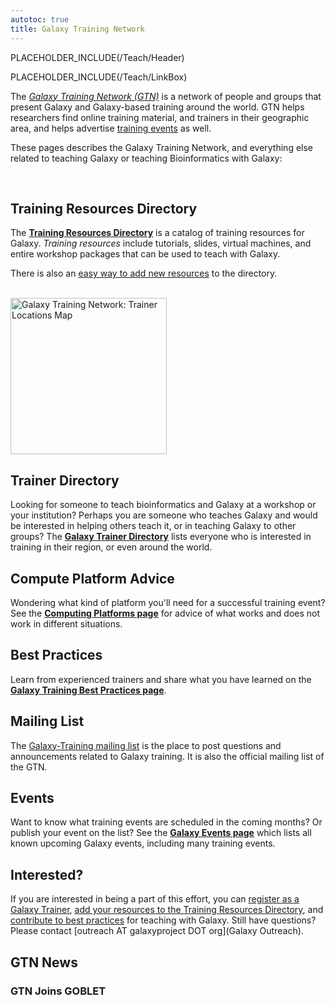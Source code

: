 ```yaml
---
autotoc: true
title: Galaxy Training Network
---
```

PLACEHOLDER_INCLUDE(/Teach/Header)



PLACEHOLDER_INCLUDE(/Teach/LinkBox)

The *[Galaxy Training Network (GTN)](/src/Teach/GTN/index.md)* is a network of people and groups that present Galaxy and Galaxy-based training around the world.  GTN helps researchers find online training material, and trainers in their geographic area, and helps advertise [training events](/src/Events/index.md) as well.

These pages describes the Galaxy Training Network, and everything else related to teaching Galaxy or teaching Bioinformatics with Galaxy:

<div class='left'><br /></div>

## Training Resources Directory

The **[Training Resources Directory](/src/Teach/Resources/index.md)** is a catalog of training resources for Galaxy.  *Training resources* include tutorials, slides, virtual machines, and entire workshop packages that can be used to teach with Galaxy.

There is also an [easy way to add new resources](/src/Teach/Resources/index.md#add-a-training-resource) to the directory.


<div class='right'><br /> <a href='http://bit.ly/gxytrnmap'><img src='/Teach/GalaxyTrainingMapThumb.png' alt='Galaxy Training Network: Trainer Locations Map' width="250" /></a> </div>

## Trainer Directory

Looking for someone to teach bioinformatics and Galaxy at a workshop or your institution?  Perhaps you are someone who teaches Galaxy and would be interested in helping others teach it, or in teaching Galaxy to other groups?  The **[Galaxy Trainer Directory](/src/Teach/Trainers/index.md)** lists everyone who is interested in training in their region, or even around the world.  

## Compute Platform Advice

Wondering what kind of platform you'll need for a successful training event?  See the **[Computing Platforms page](/src/Teach/ComputingPlatforms/index.md)** for advice of what works and does not work in different situations.

## Best Practices

Learn from experienced trainers and share what you have learned on the **[Galaxy Training Best Practices page](/src/Teach/BestPractices/index.md)**.  

## Mailing List

The [Galaxy-Training mailing list](http://galaxy-training-mailing-list-archive.35427.n7.nabble.com/) is the place to post questions and announcements related to Galaxy training.  It is also the official mailing list of the GTN.

## Events

Want to know what training events are scheduled in the coming months?  Or publish your event on the list?  See the **[Galaxy Events page](/src/Events/index.md)** which lists all known upcoming Galaxy events, including many training events.


## Interested?

If you are interested in being a part of this effort, you can [register as a Galaxy Trainer](/src/Teach/Trainers/index.md), [add your resources to the Training Resources Directory](/src/Teach/Resources/index.md), and [contribute to best practices](/src/Teach/BestPractices/index.md) for teaching with Galaxy.  Still have questions? Please contact [outreach AT galaxyproject DOT org](Galaxy Outreach).


## GTN News

### GTN Joins GOBLET

